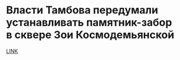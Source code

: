 # Власти Тамбова передумали устанавливать памятник-забор в сквере Зои Космодемьянской



[LINK](https://varlamov.ru/3449745.html)
